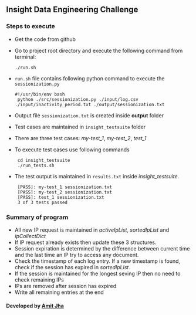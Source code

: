 ## Insight Data Engineering Challenge
### Steps to execute
- Get the code from github
- Go to project root directory and execute the following command from terminal:

    ```
    ./run.sh
    ```
- `run.sh` file contains following python command to execute the `sessionization.py`
     ```
     #!/usr/bin/env bash
      python ./src/sessionization.py ./input/log.csv ./input/inactivity_period.txt ./output/sessionization.txt
     ```

- Output file `sessionization.txt` is created inside **output** folder
- Test cases are maintained in `insight_testsuite` folder
- There are three test cases: _my-test_1_, _my-test_2_, _test_1_
- To execute test cases use following commands
   ```
    cd insight_testsuite
    ./run_tests.sh
   ```
- The test output is maintained in `results.txt` inside _insight_testsuite_.
   ```
    [PASS]: my-test_1 sessionization.txt
    [PASS]: my-test_2 sessionization.txt
    [PASS]: test_1 sessionization.txt
    3 of 3 tests passed
   ```

### Summary of program
- All new IP request is maintained in _activeIpList_, _sortedIpList_ and _ipCollectDict_
- If IP request already exists then update these 3 structures.
- Session expiration is determined by the difference between current time and the last time an IP try to access any document.
- Check the timestamp of each log entry. If a new timestamp is found, check if the session has expired in _sortedIpList_.
- If the session is maintained for the longest seving IP then no need to check remaining IPs
- IPs are removed after session has expired
- Write all remaining entries at the end



#### Developed by [Amit Jha](mailto:amitjha@usc.edu)
